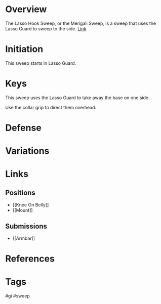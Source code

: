 # Overview
The Lasso Hook Sweep, or the Merigali Sweep, is a sweep that uses the Lasso Guard to sweep to the side. [Link](https://www.youtube.com/watch?v=lcVfa-KE3Ks)
# Initiation
This sweep starts in Lasso Guard.
# Keys
This sweep uses the Lasso Guard to take away the base on one side.

Use the collar grip to direct them overhead.
# Defense
# Variations
# Links
## Positions
- [[Knee On Belly]]
- [[Mount]]
## Submissions
- [[Armbar]]
# References
# Tags
#gi #sweep 